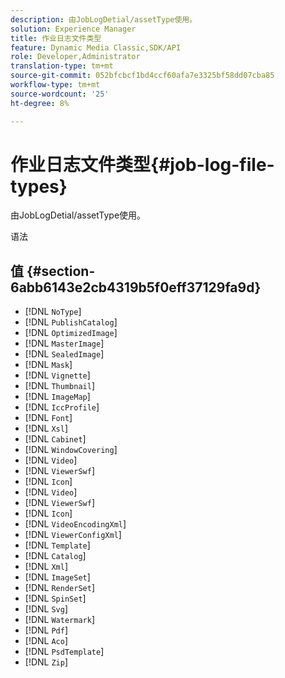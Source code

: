 ```yaml
---
description: 由JobLogDetial/assetType使用。
solution: Experience Manager
title: 作业日志文件类型
feature: Dynamic Media Classic,SDK/API
role: Developer,Administrator
translation-type: tm+mt
source-git-commit: 052bfcbcf1bd4ccf60afa7e3325bf58dd07cba85
workflow-type: tm+mt
source-wordcount: '25'
ht-degree: 8%

---
```



# 作业日志文件类型{#job-log-file-types}

由JobLogDetial/assetType使用。

语法

## 值 {#section-6abb6143e2cb4319b5f0eff37129fa9d}

* [!DNL `NoType`]
* [!DNL `PublishCatalog`]
* [!DNL `OptimizedImage`]
* [!DNL `MasterImage`]
* [!DNL `SealedImage`]
* [!DNL `Mask`]
* [!DNL `Vignette`]
* [!DNL `Thumbnail`]
* [!DNL `ImageMap`]
* [!DNL `IccProfile`]
* [!DNL `Font`]
* [!DNL `Xsl`]
* [!DNL `Cabinet`]
* [!DNL `WindowCovering`]
* [!DNL `Video`]
* [!DNL `ViewerSwf`]
* [!DNL `Icon`]
* [!DNL `Video`]
* [!DNL `ViewerSwf`]
* [!DNL `Icon`]
* [!DNL `VideoEncodingXml`]
* [!DNL `ViewerConfigXml`]
* [!DNL `Template`]
* [!DNL `Catalog`]
* [!DNL `Xml`]
* [!DNL `ImageSet`]
* [!DNL `RenderSet`]
* [!DNL `SpinSet`]
* [!DNL `Svg`]
* [!DNL `Watermark`]
* [!DNL `Pdf`]
* [!DNL `Aco`]
* [!DNL `PsdTemplate`]
* [!DNL `Zip`]

